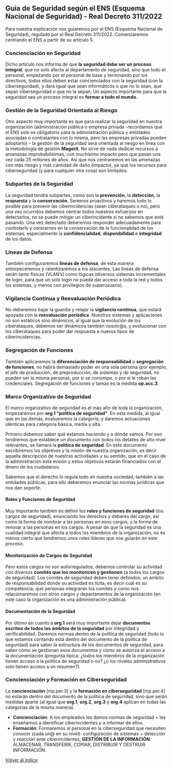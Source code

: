 ## Guía de Seguridad según el ENS (Esquema Nacional de Seguridad) - Real Decreto 311/2022

Para nuestra explicación nos guiaremos por el ENS (Esquema Nacional de Seguridad), regulado por el Real Decreto 311/2022. Comenzaremos centrando el ENS a partir de su artículo 5.

### Concienciación en Seguridad
Dicho artículo nos informa de que **la seguridad debe ser un proceso integral**, que no solo afecta al departamento de seguridad, sino que todo el personal, empezando por el personal de base y terminando por los directivos, todos ellos deben estar concienciados con la seguridad (con la ciberseguridad), y dará igual que sean informáticos o que no lo sean, que sepan ciberseguridad o que no la sepan. Un aspecto importante para que la seguridad sea un proceso integral es **formar a todo el mundo**.

### Gestión de la Seguridad Orientada al Riesgo
Otro aspecto muy importante es que para realizar la seguridad en nuestra organización (administración pública o empresa privada -recordamos que el ENS solo es obligatorio para la administración pública y entidades asociadas o contratantes con lo misma, pero las empresas privadas pueden adoptarlo) – la gestión de la seguridad será orientada al riesgo en línea con la metodología de gestión **Magerit**. No sirve de nada dedicar recursos a amenazas improbabilísimas, con muchísimo impacto pero que pasan una vez cada 25 millones de años. Así que nos centraremos en las amenazas con más riesgo y más cantidad de daño (impacto), ya que los recursos para ciberseguridad (y para cualquier otra cosa) son limitados.

### Subpartes de la Seguridad
La seguridad tendrá subpartes, como son la **prevención**, la **detección**, la **respuesta** y la **conservación**. Seremos proactivos y haremos todo lo posible para prevenir las ciberincidencias (sean ciberataques o no), pero una vez ocurridos debemos centrar todos nuestros esfuerzos en detectarlos, no se puede mitigar un ciberincidente si no sabemos que está pasando. Una vez detectado deberemos responder adecuadamente para controlarlo y centrarnos en la conservación de la funcionalidad de los sistemas, especialmente la **confidencialidad**, **disponibilidad** e **integridad** de los datos.

### Líneas de Defensa
También configuraremos **líneas de defensa**, de esta manera entorpeceremos y ralentizaremos a los atacantes. Las líneas de defensa serán tanto físicas (VLAN’s) como lógicas (diversos sistemas incrementales de login, para que un solo login no pueda dar acceso a toda la red y todos los sistemas, y menos con privilegios de superusuario).

### Vigilancia Continua y Reevaluación Periódica
No deberemos bajar la guardia y relajar la **vigilancia continua**, que estará apoyada con la **reevaluación periódica**. Nuestros sistemas y aplicaciones no son estáticos sino dinámicos, al igual que la evolución de los ciberataques, debemos ser dinámicos también nosotr@s, y evolucionar con los ciberataques para poder dar respuesta a nuevos tipos de ciberincidencias.

### Segregación de Funciones
También aplicaremos la **diferenciación de responsabilidad** o **segregación de funciones**, no habrá demasiado poder en una sola persona (por ejemplo, el jefe de producción, de preproducción, de sistemas y de seguridad, no pueden ser la misma persona), por si se corrompe, o por si le roban las credenciales. Segregación de funciones y tareas es la medida **op.acc.3**.

### Marco Organizativo de Seguridad
El marco organizativo de seguridad es el más alto de toda la organización, empezaremos por **org.1 “política de seguridad”**. En esta medida, al igual que en las demás, evaluaremos la categoría, y daremos actuaciones idénticas para categoría básica, media y alta.

Primero debemos saber qué estamos haciendo y a dónde vamos. Por eso tendremos que establece un documento con todos los detalles de alto nivel relevantes, se llamará la **política de seguridad**. En este documento escribiremos los objetivos y la misión de nuestra organización, es decir aquella descripción de nuestras actividades y su sentido, que en el caso de la administración esta misión y estos objetivos estarán financiados con el dinero de los ciudadanos.

Sabemos que el derecho lo regula todo en nuestra sociedad, también a las entidades públicas, para ello deberemos enunciar las normas jurídicas que nos dan soporte.

#### Roles y Funciones de Seguridad
Muy importante también es definir los **roles y funciones de seguridad** (los cargos de seguridad), enunciando los derechos y deberes del cargo, así como la forma de nombrar a las personas en esos cargos, y la forma de renovar a las personas en los cargos. A pesar de que la seguridad es una cualidad integral que afecta a todos los miembros de la organización, no es menos cierto que tendremos unos roles líderes que nos guiarán en este proceso.

#### Monitorización de Cargos de Seguridad
Pero estos cargos no son autorregulados, debemos controlar su actividad con diversos **comités que los monitoricen y gestionen** (a todos los cargos de seguridad). Los comités de seguridad deben tener definidos: un ámbito de responsabilidad donde su actividad es lícita, es decir cuál es su competencia; qué personas integrarán los comités y como nos relacionaremos con otros cargos y departamentos de la organización (en este caso la organización es una administración pública).

#### Documentación de la Seguridad
Por último en cuanto a **org.1** será muy importante dejar **documentos escritos de todos los ámbitos de la seguridad** por integridad y verificabilidad. Daremos normas dentro de la política de seguridad (todo lo que estamos contando está dentro del documento de la política de seguridad) para saber la estructura de los documentos de seguridad, para saber cómo se gestionan esos documentos y cómo se autoriza el acceso a la documentación (pregunta típica: ¿todos los miembros de la organización tienen acceso a la política de seguridad o no? ¿o los niveles administrativos solo tienen acceso a un resumen?).

### Concienciación y Formación en Ciberseguridad
La **concienciación** [mp.per.3] y la **formación en ciberseguridad** [mp.per.4] no estarán dentro del documento de la política de seguridad, sino que serán medidas aparte (al igual que **org.1**, **org.2**, **org.3** y **org.4** aplican en todas las categorías de la misma manera).

- **Concienciación**: A los empleados les damos normas de seguridad + les enseñamos a identificar ciberincidentes y a informar de ellos.
- **Formación**: Formaremos al personal en la ciberseguridad que necesiten conocer (cada un@ en su nivel): configuración de sistemas + detección y reacción ante ciberincidentes, **GESTIÓN DE LA INFORMACIÓN**: ALMACENAR, TRANSFERIR, COPIAR, DISTRIBUIR Y DESTRUIR INFORMACIÓN.

<a href="https://pmoreno-rodriguez.github.io/opos_gsi/#/plantillas/indice.md">Volver al índice</a>